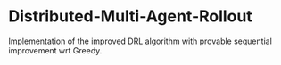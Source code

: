 # Distributed-Multi-Agent-Rollout
Implementation of the improved DRL algorithm with provable sequential improvement wrt Greedy. 
